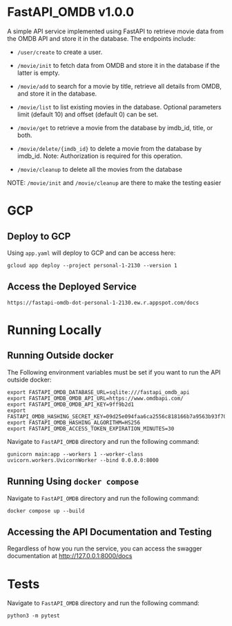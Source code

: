 # FastAPI_OMDB v1.0.0

A simple API service implemented using FastAPI to retrieve movie data from the OMDB API and store it in the database. The endpoints include:

- `/user/create` to create a user.

- `/movie/init` to fetch data from OMDB and store it in the database if the latter is empty.

- `/movie/add` to search for a movie by title, retrieve all details from OMDB, and store it in the database.

- `/movie/list` to list existing movies in the database. Optional parameters limit (default 10) and offset (default 0) can be set.

- `/movie/get` to retrieve a movie from the database by imdb_id, title, or both.

- `/movie/delete/{imdb_id}` to delete a movie from the database by imdb_id. Note: Authorization is required for this operation.

- `/movie/cleanup` to delete all the movies from the database

NOTE: `/movie/init` and `/movie/cleanup` are there to make the testing easier

# GCP

## Deploy to GCP

Using `app.yaml` will deploy to GCP and can be access here:

`gcloud app deploy --project personal-1-2130 --version 1`

## Access the Deployed Service

`https://fastapi-omdb-dot-personal-1-2130.ew.r.appspot.com/docs`

# Running Locally

## Running Outside docker

The Following environment variables must be set if you want to run the API outside docker:

```
export FASTAPI_OMDB_DATABASE_URL=sqlite:///fastapi_omdb_api
export FASTAPI_OMDB_OMDB_API_URL=https://www.omdbapi.com/
export FASTAPI_OMDB_OMDB_API_KEY=9ff9b2d1
export FASTAPI_OMDB_HASHING_SECRET_KEY=09d25e094faa6ca2556c818166b7a9563b93f7099f6f0f4caa6cf63b88e8d3e7
export FASTAPI_OMDB_HASHING_ALGORITHM=HS256
export FASTAPI_OMDB_ACCESS_TOKEN_EXPIRATION_MINUTES=30
```

Navigate to `FastAPI_OMDB` directory and run the following command:

`gunicorn main:app --workers 1 --worker-class uvicorn.workers.UvicornWorker --bind 0.0.0.0:8000`

## Running Using `docker compose`

Navigate to `FastAPI_OMDB` directory and run the following command:

`docker compose up --build`

## Accessing the API Documentation and Testing

Regardless of how you run the service, you can access the swagger documentation at http://127.0.0.1:8000/docs

# Tests

Navigate to `FastAPI_OMDB` directory and run the following command:

`python3 -m pytest`

